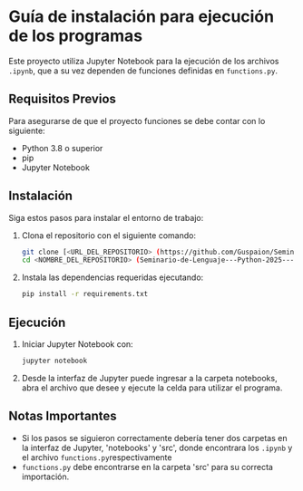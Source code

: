 # Guía de instalación para ejecución de los programas

Este proyecto utiliza Jupyter Notebook para la ejecución de los archivos `.ipynb`, que a su vez dependen de funciones definidas en `functions.py`.

## Requisitos Previos

Para asegurarse de que el proyecto funciones se debe contar con lo siguiente:

- Python 3.8 o superior
- pip
- Jupyter Notebook

## Instalación

Siga estos pasos para instalar el entorno de trabajo:

1. Clona el repositorio con el siguiente comando:
   ```bash
   git clone [<URL_DEL_REPOSITORIO> (https://github.com/Guspaion/Seminario-de-Lenguaje---Python-2025---Entrega-2.git)
   cd <NOMBRE_DEL_REPOSITORIO> (Seminario-de-Lenguaje---Python-2025---Entrega-2)
   ```
2. Instala las dependencias requeridas ejecutando:
   ```bash
   pip install -r requirements.txt
   ```

## Ejecución

1. Iniciar Jupyter Notebook con:
   ```bash
   jupyter notebook
   ```
2. Desde la interfaz de Jupyter puede ingresar a la carpeta notebooks, abra el archivo que desee y ejecute la celda para utilizar el programa.

## Notas Importantes

- Si los pasos se siguieron correctamente debería tener dos carpetas en la interfaz de Jupyter, 'notebooks' y 'src', donde encontrara los `.ipynb` y el archivo `functions.py`respectivamente
- `functions.py` debe encontrarse en la carpeta 'src' para su correcta importación.
